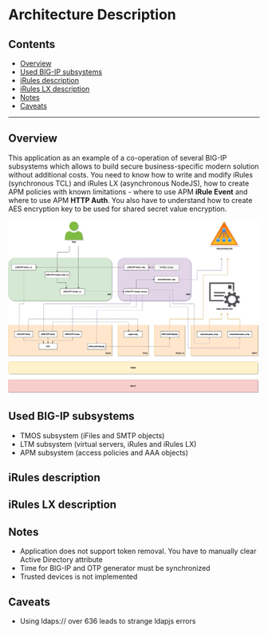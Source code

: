 # Architecture Description

## Contents

- [Overview](#overview)
- [Used BIG-IP subsystems](#used-big-ip-subsystems)
- [iRules description](#irules-description)
- [iRules LX description](#irules-lx-description)
- [Notes](#notes)
- [Caveats](#caveats)

---

## Overview

This application as an example of a co-operation of several BIG-IP subsystems which allows to build secure business-specific modern solution without additional costs. You need to know how to write and modify iRules (synchronous TCL) and iRules LX (asynchronous NodeJS), how to create APM policies with known limitations - where to use APM **iRule Event** and where to use APM **HTTP Auth**. You also have to understand how to create AES encryption key to be used for shared secret value encryption.

![Architecture](../pics/arch.png)

## Used BIG-IP subsystems

* TMOS subsystem (iFiles and SMTP objects)
* LTM subsystem (virtual servers, iRules and iRules LX)
* APM subsystem (access policies and AAA objects)

## iRules description

## iRules LX description

## Notes

* Application does not support token removal. You have to manually clear Active Directory attribute
* Time for BIG-IP and OTP generator must be synchronized
* Trusted devices is not implemented

## Caveats

* Using ldaps:// over 636 leads to strange ldapjs errors